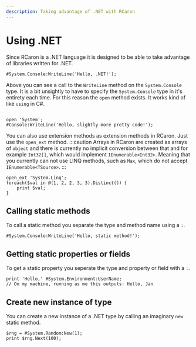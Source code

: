 ```yaml
---
description: Taking advantage of .NET with RCaron
---
```


# Using .NET

Since RCaron is a .NET language it is designed to be able to take advantage of libraries written for .NET.

```rcaron
#System.Console:WriteLine('Hello, .NET!');
```

Above you can see a call to the `WriteLine` method on the `System.Console` type. It is a bit unsightly to have to specify the `System.Console` type in it's entirety each time. For this reason the `open` method exists. It works kind of like `using` in C#.

```rcaron

open 'System';
#Console:WriteLine('Hello, slightly more pretty code!');
```

You can also use extension methods as extension methods in RCaron. Just use the `open_ext` method.
:::caution
Arrays in RCaron are created as arrays of `object` and there is currently no implicit conversion between that and for example `Int32[]`, which would implement `IEnumerable<Int32>`. Meaning that you currently can not use LINQ methods, such as `Max`, which do not accept `IEnumerable<TSource>`.
:::

```rcaron
open_ext 'System.Linq';
foreach($val in @(1, 2, 2, 3, 3).Distinct()) {
    print $val;
}
```

## Calling static methods

To call a static method you separate the type and method name using a `:`.

```rcaron
#System.Console:WriteLine('Hello, static method!');
```

## Getting static properties or fields

To get a static property you seperate the type and property or field with a `:`.

```rcaron
print 'Hello,' #System.Environment:UserName;
// On my machine, running as me this outputs: Hello, Jan
```

## Create new instance of type

You can create a new instance of a .NET type by calling an imaginary `new` static method.

```rcaron
$rng = #System.Random:New(1);
print $rng.Next(100);
```
